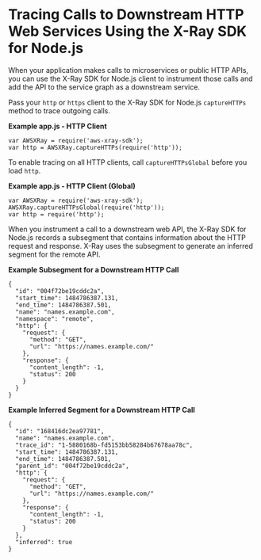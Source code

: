 # Tracing Calls to Downstream HTTP Web Services Using the X\-Ray SDK for Node\.js<a name="xray-sdk-nodejs-httpclients"></a>

When your application makes calls to microservices or public HTTP APIs, you can use the X\-Ray SDK for Node\.js client to instrument those calls and add the API to the service graph as a downstream service\.

Pass your `http` or `https` client to the X\-Ray SDK for Node\.js `captureHTTPs` method to trace outgoing calls\.

**Example app\.js \- HTTP Client**  

```
var AWSXRay = require('aws-xray-sdk');
var http = AWSXRay.captureHTTPs(require('http'));
```

To enable tracing on all HTTP clients, call `captureHTTPsGlobal` before you load `http`\.

**Example app\.js \- HTTP Client \(Global\)**  

```
var AWSXRay = require('aws-xray-sdk');
AWSXRay.captureHTTPsGlobal(require('http'));
var http = require('http');
```

When you instrument a call to a downstream web API, the X\-Ray SDK for Node\.js records a subsegment that contains information about the HTTP request and response\. X\-Ray uses the subsegment to generate an inferred segment for the remote API\.

**Example Subsegment for a Downstream HTTP Call**  

```
{
  "id": "004f72be19cddc2a",
  "start_time": 1484786387.131,
  "end_time": 1484786387.501,
  "name": "names.example.com",
  "namespace": "remote",
  "http": {
    "request": {
      "method": "GET",
      "url": "https://names.example.com/"
    },
    "response": {
      "content_length": -1,
      "status": 200
    }
  }
}
```

**Example Inferred Segment for a Downstream HTTP Call**  

```
{
  "id": "168416dc2ea97781",
  "name": "names.example.com",
  "trace_id": "1-5880168b-fd5153bb58284b67678aa78c",
  "start_time": 1484786387.131,
  "end_time": 1484786387.501,
  "parent_id": "004f72be19cddc2a",
  "http": {
    "request": {
      "method": "GET",
      "url": "https://names.example.com/"
    },
    "response": {
      "content_length": -1,
      "status": 200
    }
  },
  "inferred": true
}
```